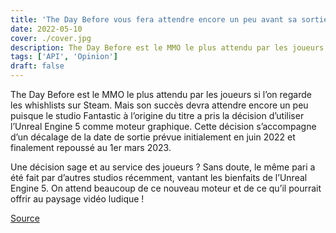 ```yaml
---
title: 'The Day Before vous fera attendre encore un peu avant sa sortie'
date: 2022-05-10
cover: ./cover.jpg
description: The Day Before est le MMO le plus attendu par les joueurs si l’on regarde les whishlists sur Steam, mais son succès devra attendre encore un peu ...
tags: ['API', 'Opinion']
draft: false
---
```


The Day Before est le MMO le plus attendu par les joueurs si l’on regarde les whishlists sur Steam. Mais son succès devra attendre encore un peu puisque le studio Fantastic à l’origine du titre a pris la décision d’utiliser l’Unreal Engine 5 comme moteur graphique. Cette décision s’accompagne d’un décalage de la date de sortie prévue initialement en juin 2022 et finalement repoussé au 1er mars 2023.

Une décision sage et au service des joueurs ? Sans doute, le même pari a été fait par d’autres studios récemment, vantant les bienfaits de l’Unreal Engine 5. On attend beaucoup de ce nouveau moteur et de ce qu’il pourrait offrir au paysage vidéo ludique !


[Source](https://new-game-plus.fr/the-day-before-unreal-engine-5-report/)
